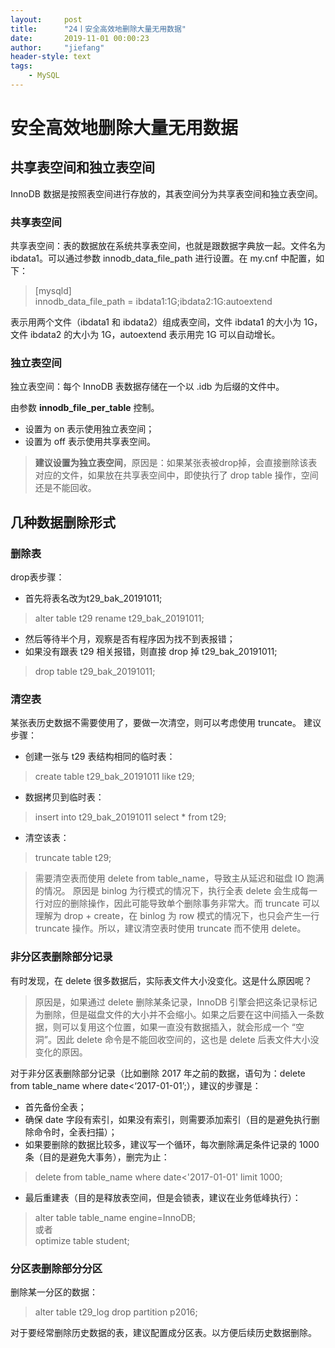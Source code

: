 ```yaml
---
layout:     post
title:      "24丨安全高效地删除大量无用数据"
date:       2019-11-01 00:00:23
author:     "jiefang"
header-style: text
tags:
    - MySQL
---
```

# 安全高效地删除大量无用数据
## 共享表空间和独立表空间
InnoDB 数据是按照表空间进行存放的，其表空间分为共享表空间和独立表空间。
### 共享表空间
共享表空间：表的数据放在系统共享表空间，也就是跟数据字典放一起。文件名为 ibdata1。可以通过参数 innodb_data_file_path 进行设置。在 my.cnf 中配置，如下：

>[mysqld]<br>
innodb_data_file_path = ibdata1:1G;ibdata2:1G:autoextend

表示用两个文件（ibdata1 和 ibdata2）组成表空间，文件 ibdata1 的大小为 1G，文件 ibdata2 的大小为 1G，autoextend 表示用完 1G 可以自动增长。

### 独立表空间
独立表空间：每个 InnoDB 表数据存储在一个以 .idb 为后缀的文件中。

由参数 **innodb_file_per_table** 控制。
- 设置为 on 表示使用独立表空间；
- 设置为 off 表示使用共享表空间。

>**建议设置为独立表空间**，原因是：如果某张表被drop掉，会直接删除该表对应的文件，如果放在共享表空间中，即使执行了 drop table 操作，空间还是不能回收。

## 几种数据删除形式

### 删除表
drop表步骤：
- 首先将表名改为t29_bak_20191011;
>alter table t29 rename t29_bak_20191011;
- 然后等待半个月，观察是否有程序因为找不到表报错；
- 如果没有跟表 t29 相关报错，则直接 drop 掉 t29_bak_20191011;
>drop table t29_bak_20191011;

### 清空表
某张表历史数据不需要使用了，要做一次清空，则可以考虑使用 truncate。
建议步骤：
- 创建一张与 t29 表结构相同的临时表：
>create table t29_bak_20191011 like t29;
- 数据拷贝到临时表：
>insert into t29_bak_20191011  select * from t29;
- 清空该表：
>truncate table t29;

>需要清空表而使用 delete from table_name，导致主从延迟和磁盘 IO 跑满的情况。 原因是 binlog 为行模式的情况下，执行全表 delete 会生成每一行对应的删除操作，因此可能导致单个删除事务非常大。而 truncate 可以理解为 drop + create，在 binlog 为 row 模式的情况下，也只会产生一行 truncate 操作。所以，建议清空表时使用 truncate 而不使用 delete。

### 非分区表删除部分记录

有时发现，在 delete 很多数据后，实际表文件大小没变化。这是什么原因呢？

>原因是，如果通过 delete 删除某条记录，InnoDB 引擎会把这条记录标记为删除，但是磁盘文件的大小并不会缩小。如果之后要在这中间插入一条数据，则可以复用这个位置，如果一直没有数据插入，就会形成一个 “空洞”。因此 delete 命令是不能回收空间的，这也是 delete 后表文件大小没变化的原因。

对于非分区表删除部分记录（比如删除 2017 年之前的数据，语句为：delete from table_name where date<‘2017-01-01’;），建议的步骤是：
- 首先备份全表；
- 确保 date 字段有索引，如果没有索引，则需要添加索引（目的是避免执行删除命令时，全表扫描）；
- 如果要删除的数据比较多，建议写一个循环，每次删除满足条件记录的 1000 条（目的是避免大事务），删完为止：
>delete from table_name where date<'2017-01-01' limit 1000;
- 最后重建表（目的是释放表空间，但是会锁表，建议在业务低峰执行）：
>alter table table_name engine=InnoDB;<br>
>或者<br>
>optimize table student;

### 分区表删除部分分区
删除某一分区的数据：
>alter table t29_log drop partition p2016;

对于要经常删除历史数据的表，建议配置成分区表。以方便后续历史数据删除。
